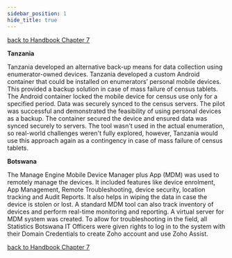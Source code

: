 ```yaml
---
sidebar_position: 1
hide_title: true
---
```


[back to Handbook Chapter 7](/docs/experiences-lessons-2020/Chapter-07/Selected-Country-Experiences)


**Tanzania**

Tanzania developed an alternative back-up means for data collection using enumerator-owned devices. Tanzania developed a custom Android container that could be installed on enumerators’ personal mobile devices. This provided a backup solution in case of mass failure of census tablets. The Android container locked the mobile device for census use only for a specified period. Data was securely synced to the census servers. The pilot was successful and demonstrated the feasibility of using personal devices as a backup. The container secured the device and ensured data was synced securely to servers. The tool wasn't used in the actual enumeration, so real-world challenges weren't fully explored, however, Tanzania would use this approach again as a contingency in case of mass failure of census tablets.

**Botswana**

The Manage Engine Mobile Device Manager plus App (MDM) was used to remotely manage the devices. It included features like device enrolment, App Management, Remote Troubleshooting, device security, location tracking and Audit Reports. It also helps in wiping the data in case the device is stolen or lost. A standard MDM tool can also track inventory of devices and perform real-time monitoring and reporting. A virtual server for MDM system was created. To allow for troubleshooting in the field, all Statistics Botswana IT Officers were given rights to log in to the system with their Domain Credentials to create Zoho account and use Zoho Assist.


[back to Handbook Chapter 7](/docs/experiences-lessons-2020/Chapter-07/Selected-Country-Experiences)

